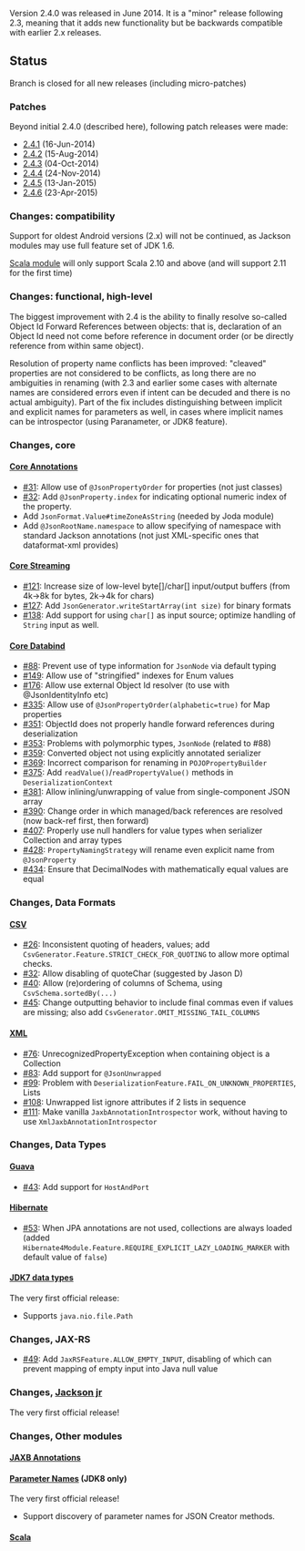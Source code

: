 Version 2.4.0 was released in June 2014.
It is a "minor" release following 2.3, meaning that it adds new functionality but be backwards compatible with earlier 2.x releases.

## Status

Branch is closed for all new releases (including micro-patches)

### Patches

Beyond initial 2.4.0 (described here), following patch releases were made:

* [2.4.1](Jackson-Release-2.4.1) (16-Jun-2014)
* [2.4.2](Jackson-Release-2.4.2) (15-Aug-2014)
* [2.4.3](Jackson-Release-2.4.3) (04-Oct-2014)
* [2.4.4](Jackson-Release-2.4.4) (24-Nov-2014)
* [2.4.5](Jackson-Release-2.4.5) (13-Jan-2015)
* [2.4.6](Jackson-Release-2.4.6) (23-Apr-2015)

### Changes: compatibility

Support for oldest Android versions (2.x) will not be continued, as Jackson modules may use full feature set of JDK 1.6.

[Scala module](../../jackson-module-scala) will only support Scala 2.10 and above (and will support 2.11 for the first time)

### Changes: functional, high-level

The biggest improvement with 2.4 is the ability to finally resolve so-called Object Id Forward References between objects: that is, declaration of an Object Id need not come before reference in document order (or be directly reference from within same object).

Resolution of property name conflicts has been improved: "cleaved" properties are not considered to be conflicts, as long there are no ambiguities in renaming (with 2.3 and earlier some cases with alternate names are considered errors even if intent can be decuded and there is no actual ambiguity).
Part of the fix includes distinguishing between implicit and explicit names for parameters as well, in cases where implicit names can be introspector (using Paranameter, or JDK8 feature).

### Changes, core

#### [Core Annotations](../../jackson-annotations)

* [#31](../../jackson-annotations/issues/31): Allow use of `@JsonPropertyOrder` for properties (not just classes)
* [#32](../../jackson-annotations/issues/32): Add `@JsonProperty.index` for indicating optional numeric index of the property.
* Add `JsonFormat.Value#timeZoneAsString` (needed by Joda module)
* Add `@JsonRootName.namespace` to allow specifying of namespace with standard Jackson annotations (not just XML-specific ones that dataformat-xml provides)

#### [Core Streaming](../../jackson-core)

* [#121](https://github.com/FasterXML/jackson-core/issues/121): Increase size of low-level byte[]/char[] input/output buffers (from 4k->8k for bytes, 2k->4k for chars)
* [#127](https://github.com/FasterXML/jackson-core/issues/127): Add `JsonGenerator.writeStartArray(int size)` for binary formats
* [#138](https://github.com/FasterXML/jackson-core/issues/138): Add support for using `char[]` as input source; optimize handling of `String` input as well.

#### [Core Databind](../../jackson-databind)

* [#88](../../jackson-databind/issues/88): Prevent use of type information for `JsonNode` via default typing
* [#149](../../jackson-databind/issues/149): Allow use of "stringified" indexes for Enum values
* [#176](../../jackson-databind/issues/176): Allow use external Object Id resolver (to use with @JsonIdentityInfo etc)
* [#335](../../jackson-databind/issues/335): Allow use of `@JsonPropertyOrder(alphabetic=true)` for Map properties
* [#351](../../jackson-databind/issues/351): ObjectId does not properly handle forward references during deserialization
* [#353](../../jackson-databind/issues/353): Problems with polymorphic types, `JsonNode` (related to #88)
* [#359](../../jackson-databind/issues/359): Converted object not using explicitly annotated serializer
* [#369](../../jackson-databind/issues/369): Incorrect comparison for renaming in `POJOPropertyBuilder`
* [#375](../../jackson-databind/issues/375): Add `readValue()`/`readPropertyValue()` methods in `DeserializationContext`
* [#381](../../jackson-databind/issues/381): Allow inlining/unwrapping of value from single-component JSON array
* [#390](../../jackson-databind/issues/390): Change order in which managed/back references are resolved (now back-ref first, then forward)
* [#407](../../jackson-databind/issues/407): Properly use null handlers for value types when serializer Collection and array types
* [#428](../../jackson-databind/issues/428): `PropertyNamingStrategy` will rename even explicit name from `@JsonProperty`
* [#434](../../jackson-databind/issues/434): Ensure that DecimalNodes with mathematically equal values are equal

### Changes, Data Formats

#### [CSV](../../jackson-dataformat-csv)

* [#26](../../jackson-dataformat-csv/issues/26): Inconsistent quoting of headers, values; add
  `CsvGenerator.Feature.STRICT_CHECK_FOR_QUOTING` to allow more optimal checks.
* [#32](../../jackson-dataformat-csv/issues/32): Allow disabling of quoteChar
 (suggested by Jason D)
* [#40](../../jackson-dataformat-csv/issues/40): Allow (re)ordering of columns of Schema, using `CsvSchema.sortedBy(...)`
* [#45](../../jackson-dataformat-csv/issues/45): Change outputting behavior to include final commas even if values are missing; also add `CsvGenerator.OMIT_MISSING_TAIL_COLUMNS`

#### [XML](../../jackson-dataformat-xml)

* [#76](https://github.com/FasterXML/jackson-dataformat-xml/issues/76): UnrecognizedPropertyException when containing object is a Collection
* [#83](https://github.com/FasterXML/jackson-dataformat-xml/issues/83): Add support for `@JsonUnwrapped`
* [#99](https://github.com/FasterXML/jackson-dataformat-xml/issues/99): Problem with `DeserializationFeature.FAIL_ON_UNKNOWN_PROPERTIES`, Lists
* [#108](https://github.com/FasterXML/jackson-dataformat-xml/issues/108): Unwrapped list ignore attributes if 2 lists in sequence
* [#111](https://github.com/FasterXML/jackson-dataformat-xml/issues/111): Make vanilla `JaxbAnnotationIntrospector` work, without having to use `XmlJaxbAnnotationIntrospector`

### Changes, Data Types

#### [Guava](../../jackson-datatype-guava)

* [#43](../../jackson-datatype-guava/43): Add support for `HostAndPort`

#### [Hibernate](../../jackson-datatype-hibernate)

* [#53](../../jackson-datatype-hibernate/53): When JPA annotations are not used, collections are always loaded (added `Hibernate4Module.Feature.REQUIRE_EXPLICIT_LAZY_LOADING_MARKER` with default value of `false`)

#### [JDK7 data types](../../jackson-datatype-jdk7)

The very first official release:

* Supports `java.nio.file.Path`

### Changes, JAX-RS

* [#49](https://github.com/FasterXML/jackson-jaxrs-providers/issues/49): Add `JaxRSFeature.ALLOW_EMPTY_INPUT`, disabling of which can prevent mapping of empty input into Java null value

### Changes, [Jackson jr](https://github.com/FasterXML/jackson-jr)

The very first official release!

### Changes, Other modules

#### [JAXB Annotations](../../jackson-module-jaxb-annotations)

#### [Parameter Names](../../jackson-module-parameter-names) (JDK8 only)

The very first official release!

* Support discovery of parameter names for JSON Creator methods.

#### [Scala](../../jackson-module-scala)